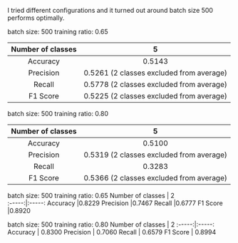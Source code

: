 I tried different configurations and it turned out around batch size 500 performs optimally.

batch size: 500 training ratio: 0.65

Number of classes | 5 
:-----:|:-----:
Accuracy | 0.5143
Precision | 0.5261	(2 classes excluded from average)
Recall | 0.5778	(2 classes excluded from average)
F1 Score | 0.5225	(2 classes excluded from average)

batch size: 500 training ratio: 0.80

Number of classes | 5  
:-----:|:-----:
Accuracy | 0.5100
Precision | 0.5319	(2 classes excluded from average)
Recall | 0.3283
F1 Score | 0.5366	(2 classes excluded from average)

batch size: 500 training ratio: 0.65
Number of classes | 2  
:-----:|:-----:
Accuracy |0.8229
Precision |0.7467
Recall |0.6777
F1 Score |0.8920

batch size: 500 training ratio: 0.80
Number of classes | 2 
:-----:|:-----: 
Accuracy | 0.8300 
Precision | 0.7060 
Recall | 0.6579 
F1 Score | 0.8994 
